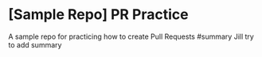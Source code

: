 # [Sample Repo] PR Practice
A sample repo for practicing how to create Pull Requests
#summary
Jill try to add summary